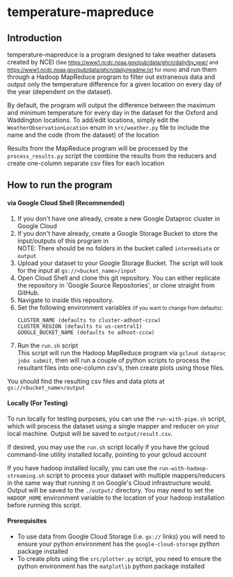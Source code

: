 # temperature-mapreduce

## Introduction
temperature-mapreduce is a program designed to take weather datasets created by NCEI 
<small>(See https://www1.ncdc.noaa.gov/pub/data/ghcn/daily/by_year/ and 
https://www1.ncdc.noaa.gov/pub/data/ghcn/daily/readme.txt
for more)</small>
and run them through a Hadoop MapReduce program to filter out extraneous data and output only the temperature 
difference for a given location on every day of the year (dependent on the dataset).

By default, the program will output the difference between the maximum and minimum temperature for every day in the 
dataset for the Oxford and Waddington locations.
To add/edit locations, simply edit the `WeatherObservationLocation` enum in `src/weather.py` file to include the name
and the code (from the dataset) of the location

Results from the MapReduce program will be processed by the `process_results.py` script the combine the results from
the reducers and create one-column separate csv files for each location

## How to run the program
#### via Google Cloud Shell (Recommended)
1. If you don't have one already, create a new Google Dataproc cluster in Google Cloud
2. If you don't have already, create a Google Storage Bucket to store the input/outputs of this program in
<br> NOTE: There should be no folders in the bucket called `intermediate` or `output`
3. Upload your dataset to your Google Storage Bucket. The script will look for the input at `gs://<bucket_name>/input`
4. Open Cloud Shell and clone this git repository. You can either replicate the repository in 
'Google Source Repositories', or clone straight from GitHub.
5. Navigate to inside this repository.
6. Set the following environment variables <small>(If you want to change from defaults)</small>:
    ```
    CLUSTER_NAME (defaults to cluster-adhoot-cccw)
    CLUSTER_REGION (defaults to us-central1)
    GOOGLE_BUCKET_NAME (defaults to adhoot-cccw)
   ```
7. Run the `run.sh` script
    <br>
    This script will run the Hadoop MapReduce program via `gcloud dataproc jobs submit`, then will run a couple of 
    python scripts to process the resultant files into one-column csv's, then create plots using those files.
    
You should find the resulting csv files and data plots at `gs://<bucket_name>/output`

#### Locally (For Testing)
To run locally for testing purposes, you can use the `run-with-pipe.sh` script, which will process the dataset using a 
single mapper and reducer on your local machine. Output will be saved to `output/result.csv`.

If desired, you may use the `run.sh` script locally if you have the gcloud command-line utility installed locally, 
pointing to your gcloud account

If you have hadoop installed locally, you can use the `run-with-hadoop-streaming.sh` script to process your dataset 
with multiple mappers/reducers in the same way that running it on Google's Cloud infrastructure would.
Output will be saved to the `./output/` directory. You may need to set the `HADOOP_HOME` environment variable to the
location of your hadoop installation before running this script.

#### Prerequisites
- To use data from Google Cloud Storage (i.e. `gs://` links) you will need to ensure your python environment 
has the `google-cloud-storage` python package installed
- To create plots using the `src/plotter.py` script, you need to ensure the python environment has the `matplotlib` 
python package installed